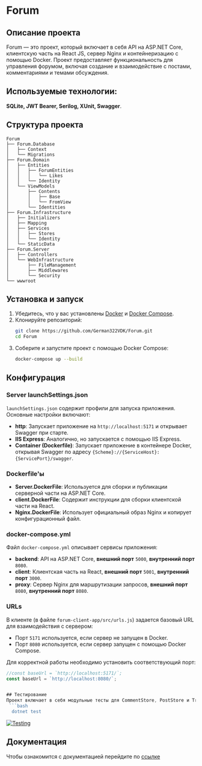 # Forum

## Описание проекта
Forum — это проект, который включает в себя API на ASP.NET Core, клиентскую часть на React JS, сервер Nginx и контейнеризацию с помощью Docker. Проект предоставляет функциональность для управления форумом, включая создание и взаимодействие с постами, комментариями и темами обсуждения. 
## Используемые технологии: 
**SQLite, JWT Bearer, Serilog, XUnit, Swagger**.

## Структура проекта
```
Forum
├── Forum.Database
│   ├── Context
│   └── Migrations
├── Forum.Domain
│   ├── Entities
│   │   ├── ForumEntities
│   │   │   └── Likes
│   │   └── Identity
│   └── ViewModels
│       ├── Contents
│       │   ├── Base
│       │   └── FromView
│       └── Identities
├── Forum.Infrastructure
│   ├── Initializers
│   ├── Mapping
│   ├── Services
│   │   ├── Stores
│   │   └── Identity
│   └── StaticData
├── Forum.Server
│   ├── Controllers
│   └── WebInfrastructure
│       ├── FileManagement
│       ├── Middlewares
│       └── Security
└── wwwroot
```


## Установка и запуск
1. Убедитесь, что у вас установлены [Docker](https://www.docker.com/get-started) и [Docker Compose](https://docs.docker.com/compose/).
2. Клонируйте репозиторий:
   ```bash
   git clone https://github.com/German322VDK/Forum.git
   cd Forum
3. Соберите и запустите проект с помощью Docker Compose:
   ```bash
   docker-compose up --build

## Конфигурация
### Server launchSettings.json
`launchSettings.json` содержит профили для запуска приложения. Основные настройки включают:
- **http**: Запускает приложение на `http://localhost:5171` и открывает Swagger при старте.
- **IIS Express**: Аналогично, но запускается с помощью IIS Express.
- **Container (Dockerfile)**: Запускает приложение в контейнере Docker, открывая Swagger по адресу `{Scheme}://{ServiceHost}:{ServicePort}/swagger`.

### Dockerfile'ы
- **Server.DockerFile**: Используется для сборки и публикации серверной части на ASP.NET Core.
- **client.DockerFile**: Содержит инструкции для сборки клиентской части на React.
- **Nginx.DockerFile**: Использует официальный образ Nginx и копирует конфигурационный файл.

### docker-compose.yml
Файл `docker-compose.yml` описывает сервисы приложения:
- **backend**: API на ASP.NET Core, **внешний порт** `5000`, **внутренний порт** `8080`.
- **client**: Клиентская часть на React, **внешний порт** `5001`, **внутренний порт** `3000`.
- **proxy**: Сервер Nginx для маршрутизации запросов, **внешний порт** `8080`, **внутренний порт** `8080`.


### URLs
В клиенте (в файле `forum-client-app/src/urls.js`) задается базовый URL для взаимодействия с сервером:
- Порт `5171` используется, если сервер не запущен в Docker.
- Порт `8080` используется, если сервер запущен с помощью Docker Compose.

Для корректной работы необходимо установить соответствующий порт:
```javascript
//const baseUrl = `http://localhost:5171/`;
const baseUrl = `http://localhost:8080/`;


## Тестирование
Проект включает в себя модульные тесты для CommentStore, PostStore и TradStore. Чтобы запустить тесты, используйте GitHub Actions или выполните тесты локально с помощью следующей команды:
 ```bash
  dotnet test
 ```
[![Testing](https://github.com/German322VDK/Forum/actions/workflows/testing.yml/badge.svg)](https://github.com/German322VDK/Forum/actions/workflows/testing.yml)

## Документация
Чтобы ознакомится с документацией перейдите по [ссылке](https://german322vdk.github.io/Forum/api/index.html)
